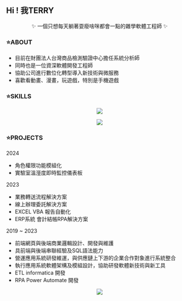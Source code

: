 ## Hi ! 我TERRY

<p align="center">
  ✨ 一個只想每天躺著耍廢啥咪都會一點的雜學軟體工程師 ✨
</p>


### ⭐ABOUT

* 目前在財團法人台灣商品檢測驗證中心擔任系統分析師
* 同時也是一位資深軟體開發工程師
* 協助公司進行數位化轉型導入新技術與微服務
* 喜歡看動畫、漫畫，玩遊戲，特別是手機遊戲


### ⭐SKILLS

<p align="center">
  <a href="https://skillicons.dev">
    <img src="https://skillicons.dev/icons?i=js,html,css,tailwind,bootstrap,vue,vite,figma,git,github" />
  </a>
</p>

<p align="center">
  <a href="https://skillicons.dev">
    <img src="https://skillicons.dev/icons?i=php,py,r,dotnet,laravel,vscode,visualstudio,eclipse" />
  </a>
</p>


### ⭐PROJECTS
  2024
  * 角色權限功能模組化
  * 實驗室溫溼度即時監控儀表板
    
  2023
  * 業務轉送流程解決方案
  * 線上辦理委託解決方案
  * EXCEL VBA 報告自動化
  * ERP系統 會計結帳RPA解決方案
    
  2019 ~ 2023
  * 前端網頁與後端商業邏輯設計、開發與維護
  * 具前端與後端串聯經驗及SQL語法能力
  * 營運應用系統研發維運，與供應鏈上下游的企業合作對象進行系統整合
  * 執行應用系統軟體架構及模組設計，協助研發軟體新技術與新工具
  * ETL informatica 開發
  * RPA Power Automate 開發

<p align="center">
  <a href="https://github.com/terry455217/terry455217">
    <img align="center" src="https://github-readme-stats.vercel.app/api/top-langs/?username=terry455217&hide=java,html,tex&title_color=ffffff&text_color=c9cacc&icon_color=2bbc8a&bg_color=1d1f21&langs_count=3" />
  </a>
</p>

